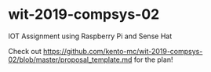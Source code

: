 # wit-2019-compsys-02
IOT Assignment using Raspberry Pi and Sense Hat

Check out https://github.com/kento-mc/wit-2019-compsys-02/blob/master/proposal_template.md for the plan!
